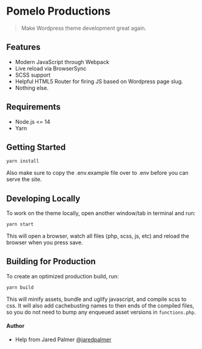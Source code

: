 # Pomelo Productions

> Make Wordpress theme development great again.

## Features

- Modern JavaScript through Webpack
- Live reload via BrowserSync
- SCSS support
- Helpful HTML5 Router for firing JS based on Wordpress page slug.
- Nothing else.

## Requirements

- Node.js <= 14
- Yarn

## Getting Started
```bash
yarn install

```

Also make sure to copy the .env.example file over to .env before you can serve the site.

## Developing Locally
To work on the theme locally, open another window/tab in terminal and run:

```bash
yarn start
```

This will open a browser, watch all files (php, scss, js, etc) and reload the 
browser when you press save. 

## Building for Production
To create an optimized production build, run:

```bash
yarn build
```

This will minify assets, bundle and uglify javascript, and compile scss to css.
It will also add cachebusting names to then ends of the compiled files, so you
do not need to bump any enqueued asset versions in `functions.php`.


#### Author
- Help from Jared Palmer [@jaredpalmer](https://twitter.com/jaredpalmer)
